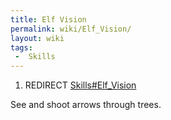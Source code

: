 ```yaml
---
title: Elf Vision
permalink: wiki/Elf_Vision/
layout: wiki
tags:
 -  Skills
---
```


1.  REDIRECT [Skills\#Elf\_Vision](/wiki/Skills#Elf_Vision "wikilink")

See and shoot arrows through trees.
